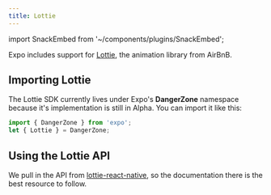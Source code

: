 ```yaml
---
title: Lottie
---
```


import SnackEmbed from '~/components/plugins/SnackEmbed';

Expo includes support for [Lottie](https://airbnb.design/lottie/), the animation library from AirBnB.

<SnackEmbed snackId="Byu2WM2af" />


## Importing Lottie

The Lottie SDK currently lives under Expo's **DangerZone** namespace because it's implementation is still in Alpha. You can import it like this:

```javascript
import { DangerZone } from 'expo';
let { Lottie } = DangerZone;
```

## Using the Lottie API

We pull in the API from [lottie-react-native](https://github.com/airbnb/lottie-react-native#basic-usage), so the documentation there is the best resource to follow.

#
